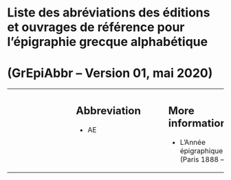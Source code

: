 # Liste des abréviations des éditions et ouvrages de référence pour l’épigraphie grecque alphabétique

# (GrEpiAbbr – Version 01, mai 2020)

<table width="100%">
  <tr>
    <td width="15%" valign="top" style="padding-left:10em;padding-right:2em;"><h2>Abbreviation</h2>
    <ul class="about">
      <li>AE</li>
    </ul></td>
    <td width="85%" valign="top" style="padding-left:2em;padding-right:10em;"><h2>More information</h2>
    <ul class="about">
      <li>L’Année épigraphique (Paris 1888 –)</li>
    </ul></td>
  </tr>
</table>

